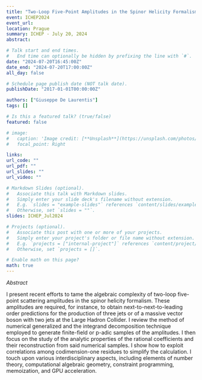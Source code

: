 ```yaml
---
title: "Two-Loop Five-Point Amplitudes in the Spinor Helicity Formalism"
event: ICHEP2024
event_url: 
location: Prague
summary: ICHEP - July 20, 2024
abstract: 

# Talk start and end times.
#   End time can optionally be hidden by prefixing the line with `#`.
date: "2024-07-20T16:45:00Z"
date_end: "2024-07-20T17:00:00Z"
all_day: false

# Schedule page publish date (NOT talk date).
publishDate: "2017-01-01T00:00:00Z"

authors: ["Giuseppe De Laurentis"]
tags: []

# Is this a featured talk? (true/false)
featured: false

# image:
#   caption: 'Image credit: [**Unsplash**](https://unsplash.com/photos/bzdhc5b3Bxs)'
#   focal_point: Right

links:
url_code: ""
url_pdf: ""
url_slides: ""
url_video: ""

# Markdown Slides (optional).
#   Associate this talk with Markdown slides.
#   Simply enter your slide deck's filename without extension.
#   E.g. `slides = "example-slides"` references `content/slides/example-slides.md`.
#   Otherwise, set `slides = ""`.
slides: ICHEP_Jul2024

# Projects (optional).
#   Associate this post with one or more of your projects.
#   Simply enter your project's folder or file name without extension.
#   E.g. `projects = ["internal-project"]` references `content/project/deep-learning/index.md`.
#   Otherwise, set `projects = []`.

# Enable math on this page?
math: true
---
```


*Abstract*

I present recent efforts to tame the algebraic complexity of two-loop five-point scattering amplitudes in the spinor helicity formalism. These amplitudes are required, for instance, to obtain next-to-next-to-leading order predictions for the production of three jets or of a massive vector boson with two jets at the Large Hadron Collider. I review the method of numerical generalized and the integrand decomposition technique employed to generate finite-field or p-adic samples of the amplitudes. I then focus on the study of the analytic properties of the rational coefficients and their reconstruction from said numerical samples. I show how to exploit correlations among codimension-one residues to simplify the calculation. I touch upon various interdisciplinary aspects, including elements of number theory, computational algebraic geometry, constraint programming, memoization, and GPU acceleration.
